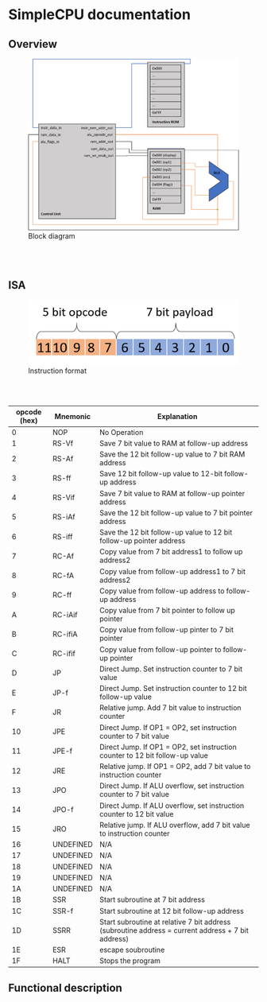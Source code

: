 # SimpleCPU documentation

## Overview
<figure>
  <img src="block_diagram.png" alt="Block diagram" title="Block diagram" />
  <figcaption>Block diagram</figcaption>
</figure>
<br>
<br>


## ISA
<figure>
  <img src="Instruction_Format.png" alt="Instruction format" title="Instruction format" />
  <figcaption>Instruction format</figcaption>
</figure>
<br>
<br>

| opcode (hex) | Mnemonic  | Explanation                                                                                       |
|--------|-----------|---------------------------------------------------------------------------------------------------|
| 0      | NOP       | No Operation                                                                                      |
| 1      | RS-Vf     | Save 7 bit value to RAM at follow-up address                                                      |
| 2      | RS-Af     | Save the 12 bit follow-up value to 7 bit RAM address                                              |
| 3      | RS-ff     | Save 12 bit follow-up value to 12-bit follow-up address                                           |
| 4      | RS-Vif    | Save 7 bit value to RAM at follow-up pointer address                                              |
| 5      | RS-iAf    | Save the 12 bit follow-up value to 7 bit pointer address                                          |
| 6      | RS-iff    | Save the 12 bit follow-up value to 12 bit follow-up pointer address                               |
| 7      | RC-Af     | Copy value from 7 bit address1 to follow up address2                                              |
| 8      | RC-fA     | Copy value from follow-up address1 to 7 bit address2                                              |
| 9      | RC-ff     | Copy value from follow-up address to follow-up address                                            |
| A      | RC-iAif   | Copy value from 7 bit pointer to follow up pointer                                                |
| B      | RC-ifiA   | Copy value from follow-up pinter to 7 bit pointer                                                 |
| C      | RC-ifif   | Copy value from follow-up pointer to follow-up pointer                                            |
| D      | JP        | Direct Jump. Set instruction counter to 7 bit value                                               |
| E      | JP-f      | Direct Jump. Set instruction counter to 12 bit follow-up value                                    |
| F      | JR        | Relative jump. Add  7 bit value to instruction counter                                            |
| 10     | JPE       | Direct Jump. If OP1 = OP2, set instruction counter to 7 bit value                                 |
| 11     | JPE-f     | Direct Jump. If OP1 = OP2, set instruction counter to 12 bit follow-up value                      |
| 12     | JRE       | Relative jump. If OP1 = OP2, add  7 bit value to instruction counter                              |
| 13     | JPO       | Direct Jump. If ALU overflow, set instruction counter to 7 bit value                              |
| 14     | JPO-f     | Direct Jump. If ALU overflow, set instruction counter to 12 bit value                             |
| 15     | JRO       | Relative jump. If ALU overflow, add  7 bit value to instruction counter                           |
| 16     | UNDEFINED | N/A                                                                                               |
| 17     | UNDEFINED | N/A                                                                                               |
| 18     | UNDEFINED | N/A                                                                                               |
| 19     | UNDEFINED | N/A                                                                                               |
| 1A     | UNDEFINED | N/A                                                                                               |
| 1B     | SSR       | Start subroutine at 7 bit address                                                                 |
| 1C     | SSR-f     | Start subroutine at 12 bit follow-up address                                                      |
| 1D     | SSRR      | Start subroutine at relative 7 bit address (subroutine address = current address + 7 bit address) |
| 1E     | ESR       | escape soubroutine                                                                                |
| 1F     | HALT      | Stops the program                                                                                 |

## Functional description
